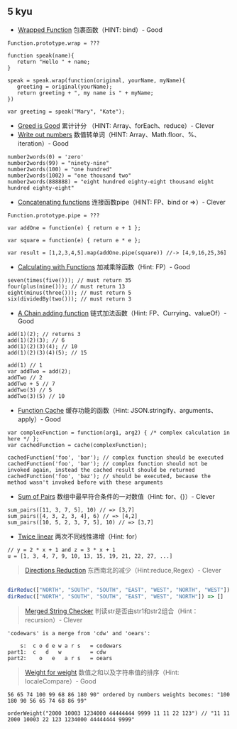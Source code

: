 ## 5 kyu

- [Wrapped Function](https://www.codewars.com/kata/511ed4593ba69cba1a000002) 包裹函数（HINT: bind）- Good

```
Function.prototype.wrap = ???

function speak(name){
   return "Hello " + name;
}

speak = speak.wrap(function(original, yourName, myName){
   greeting = original(yourName);
   return greeting + ", my name is " + myName;
})

var greeting = speak("Mary", "Kate");
```

- [Greed is Good](https://www.codewars.com/kata/5270d0d18625160ada0000e4) 累计计分 （HINT: Array、forEach、reduce）- Clever
- [Write out numbers](https://www.codewars.com/kata/52724507b149fa120600031d) 数值转单词（HINT: Array、Math.floor、%、iteration）- Good

```
number2words(0) = 'zero'
number2words(99) = "ninety-nine"
number2words(100) = "one hundred"
number2words(1002) = "one thousand two"
number2words(888888) = "eight hundred eighty-eight thousand eight hundred eighty-eight"
```

- [Concatenating functions](https://www.codewars.com/kata/527176c487961e5900000106) 连接函数pipe（HINT: FP、bind or =>）- Clever

```
Function.prototype.pipe = ???

var addOne = function(e) { return e + 1 };

var square = function(e) { return e * e };

var result = [1,2,3,4,5].map(addOne.pipe(square)) //-> [4,9,16,25,36]
```

- [Calculating with Functions](https://www.codewars.com/kata/525f3eda17c7cd9f9e000b39) 加减乘除函数（Hint: FP）- Good

```
seven(times(five())); // must return 35
four(plus(nine())); // must return 13
eight(minus(three())); // must return 5
six(dividedBy(two())); // must return 3
```

- [A Chain adding function](https://www.codewars.com/kata/539a0e4d85e3425cb0000a88) 链式加法函数（Hint: FP、Currying、valueOf）- Good

```
add(1)(2); // returns 3
add(1)(2)(3); // 6
add(1)(2)(3)(4); // 10
add(1)(2)(3)(4)(5); // 15

add(1) // 1
var addTwo = add(2);
addTwo // 2
addTwo + 5 // 7
addTwo(3) // 5
addTwo(3)(5) // 10
```

- [Function Cache](https://www.codewars.com/kata/525481903700c1a1ff0000e1) 缓存功能的函数（Hint: JSON.stringify、arguments、apply）- Good

```
var complexFunction = function(arg1, arg2) { /* complex calculation in here */ };
var cachedFunction = cache(complexFunction);

cachedFunction('foo', 'bar'); // complex function should be executed
cachedFunction('foo', 'bar'); // complex function should not be invoked again, instead the cached result should be returned
cachedFunction('foo', 'baz'); // should be executed, because the method wasn't invoked before with these arguments
```

- [Sum of Pairs](https://www.codewars.com/kata/54d81488b981293527000c8f) 数组中最早符合条件的一对数值（Hint: for、{}）- Clever

```
sum_pairs([11, 3, 7, 5], 10) // => [3,7]
sum_pairs([4, 3, 2, 3, 4], 6) // => [4,2]
sum_pairs([10, 5, 2, 3, 7, 5], 10) // => [3,7]
```

- [Twice linear](https://www.codewars.com/kata/5672682212c8ecf83e000050) 两次不同线性递增（Hint: for）

```
// y = 2 * x + 1 and z = 3 * x + 1
u = [1, 3, 4, 7, 9, 10, 13, 15, 19, 21, 22, 27, ...]
```

> [Directions Reduction](https://www.codewars.com/kata/directions-reduction) 东西南北的减少（Hint:reduce,Regex）- Clever

```js

dirReduc(["NORTH", "SOUTH", "SOUTH", "EAST", "WEST", "NORTH", "WEST"]) => ["WEST"]
dirReduc(["NORTH", "SOUTH", "SOUTH", "EAST", "WEST", "NORTH"]) => []

```

>[Merged String Checker](https://www.codewars.com/kata/merged-string-checker/javascript) 判读str是否由str1和str2组合（Hint：recursion）- Clever

```
'codewars' is a merge from 'cdw' and 'oears':

    s:  c o d e w a r s   = codewars
part1:  c   d   w         = cdw
part2:    o   e   a r s   = oears
```

>[Weight for weight](https://www.codewars.com/kata/weight-for-weight/javascript) 数值之和以及字符串值的排序（Hint: localeCompare）- Good

```
56 65 74 100 99 68 86 180 90" ordered by numbers weights becomes: "100 180 90 56 65 74 68 86 99"

orderWeight("2000 10003 1234000 44444444 9999 11 11 22 123") // "11 11 2000 10003 22 123 1234000 44444444 9999"
```

